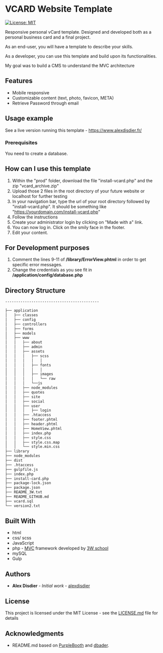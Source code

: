 # VCARD Website Template 
[![License: MIT](https://img.shields.io/badge/License-MIT-yellow.svg)](https://opensource.org/licenses/MIT)

Responsive personal vCard template. Designed and developed both as a personal business card and a final project.

As an end-user, you will have a template to describe your skills.

As a developer, you can use this template and build upon its functionalities.

My goal was to build a CMS to understand the MVC architecture

## Features

* Mobile responsive
* Customizable content (text, photo, favicon, META)
* Retrieve Password through email

## Usage example

See a live version running this template - https://www.alexdisdier.fr/

### Prerequisites

You need to create a database.

## How can I use this template

1. Within the "prod" folder, download the file "install-vcard.php" and the zip "vcard_archive.zip"
2. Upload those 2 files in the root directory of your future website or localhost for further testing
3. In your navigation bar, type the url of your root directory followed by "install-vcard.php".
It should be something like "https://yourdomain.com/install-vcard.php"
4. Follow the instructions
5. Create your administrator login by clicking on "Made with a" link.
6. You can now log in. Click on the smily face in the footer.
7. Edit your content.

## For Development purposes

1. Comment the lines 9-11 of **/library/ErrorView.phtml** in order to get specific error messages.
2. Change the credentials as you see fit in **/application/config/database.php**

## Directory Structure

```bash
-------------------------------------------

├── application
│   ├── classes
│   ├── config
│   ├── controllers
│   ├── forms
│   ├── models
│   ├── www
│   │   ├── about
│   │   ├── admin
│   │   ├── assets
│   │   │   ├── scss
│   │   │   │   │
│   │   │   ├── fonts
│   │   │   │   │
│   │   │   ├── images
│   │   │   │   └── raw
│   │   │   └──js
│   │   ├── node_modules
│   │   ├── quotes
│   │   ├── site
│   │   ├── social
│   │   ├── user
│   │   │   ├── login
│   │   ├── .htaccess
│   │   ├── footer.phtml
│   │   ├── header.phtml
│   │   ├── HomeView.phtml
│   │   ├── index.php
│   │   ├── style.css
│   │   ├── style.css.map
│   │   └── style.min.css
├── library
├── node_modules
├── dist
├── .htaccess
├── gulpfile.js
├── index.php
├── install-card.php
├── package-lock.json
├── package.json
├── README_3W.txt
├── README_GITHUB.md
├── vcard.sql
└── version2.txt
```

## Built With

* html
* css/ scss
* JavaScript
* php - [MVC](https://en.wikipedia.org/wiki/Model%E2%80%93view%E2%80%93controller) framework developed by [3W school](https://3wa.fr/)
* mySQL
* Gulp

## Authors

* **Alex Disdier** - *Initial work* - [alexdisdier](https://github.com/alexdisdier)

## License

This project is licensed under the MIT License - see the [LICENSE.md](LICENSE.md) file for details

## Acknowledgments

* README.md based on [PurpleBooth](https://github.com/PurpleBooth) and [dbader](https://github.com/dbader).
